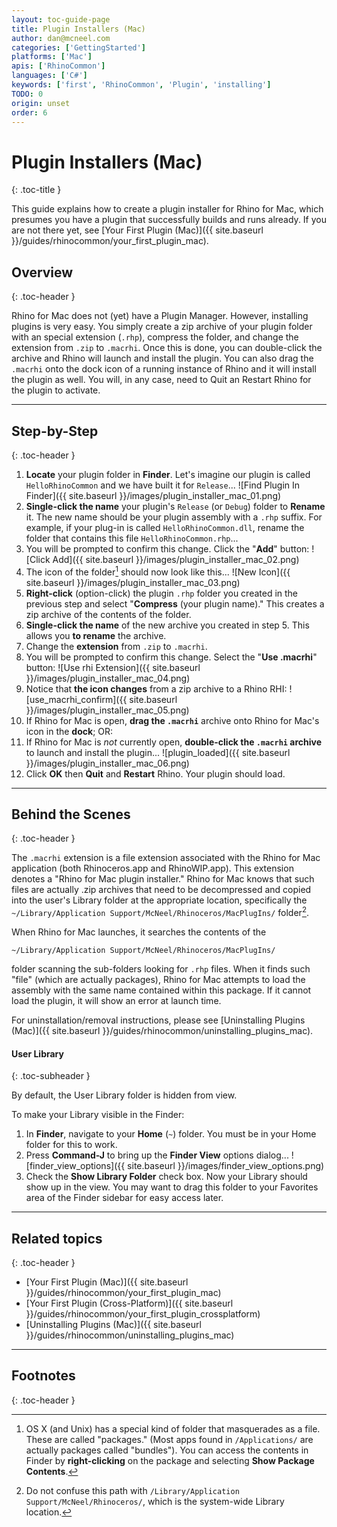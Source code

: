 ```yaml
---
layout: toc-guide-page
title: Plugin Installers (Mac)
author: dan@mcneel.com
categories: ['GettingStarted']
platforms: ['Mac']
apis: ['RhinoCommon']
languages: ['C#']
keywords: ['first', 'RhinoCommon', 'Plugin', 'installing']
TODO: 0
origin: unset
order: 6
---
```



# Plugin Installers (Mac)
{: .toc-title }

This guide explains how to create a plugin installer for Rhino for Mac, which presumes you have a plugin that successfully builds and runs already.  If you are not there yet, see [Your First Plugin (Mac)]({{ site.baseurl }}/guides/rhinocommon/your_first_plugin_mac).

## Overview
{: .toc-header }

Rhino for Mac does not (yet) have a Plugin Manager.  However, installing plugins is very easy.  You simply create a zip archive of your plugin folder with an special extension (`.rhp`), compress the folder, and change the extension from `.zip` to `.macrhi`.  Once this is done, you can double-click the archive and Rhino will launch and install the plugin.  You can also drag the `.macrhi` onto the dock icon of a running instance of Rhino and it will install the plugin as well.  You will, in any case, need to Quit an Restart Rhino for the plugin to activate.

---

## Step-by-Step
{: .toc-header }

1. **Locate** your plugin folder in **Finder**.  Let's imagine our plugin is called `HelloRhinoCommon` and we have built it for `Release`...
![Find Plugin In Finder]({{ site.baseurl }}/images/plugin_installer_mac_01.png)
1. **Single-click the name** your plugin's `Release` (or `Debug`) folder to **Rename** it.  The new name should be your plugin assembly with a `.rhp` suffix.  For example, if your plug-in is called `HelloRhinoCommon.dll`, rename the folder that contains this file `HelloRhinoCommon.rhp`...
1. You will be prompted to confirm this change.  Click the "**Add**" button:
![Click Add]({{ site.baseurl }}/images/plugin_installer_mac_02.png)
1. The icon of the folder[^1] should now look like this...
![New Icon]({{ site.baseurl }}/images/plugin_installer_mac_03.png)
1. **Right-click** (option-click) the plugin `.rhp` folder you created in the previous step and select "**Compress** (your plugin name)."  This creates a zip archive of the contents of the folder.
1. **Single-click the name** of the new archive you created in step 5.  This allows you **to rename** the archive.
1. Change the **extension** from `.zip` to `.macrhi`.  
1. You will be prompted to confirm this change.  Select the "**Use .macrhi**" button:
![Use rhi Extension]({{ site.baseurl }}/images/plugin_installer_mac_04.png)
1. Notice that **the icon changes** from a zip archive to a Rhino RHI:
![use_macrhi_confirm]({{ site.baseurl }}/images/plugin_installer_mac_05.png)
1. If Rhino for Mac is open, **drag the `.macrhi`** archive onto Rhino for Mac's icon in the **dock**; OR:
1. If Rhino for Mac is *not* currently open, **double-click the `.macrhi` archive** to launch and install the plugin...
   ![plugin_loaded]({{ site.baseurl }}/images/plugin_installer_mac_06.png)
1. Click **OK** then **Quit** and **Restart** Rhino.  Your plugin should load.

---

## Behind the Scenes
{: .toc-header }

The `.macrhi` extension is a file extension associated with the Rhino for Mac application (both Rhinoceros.app and RhinoWIP.app).  This extension denotes a "Rhino for Mac plugin installer."  Rhino for Mac knows that such files are actually .zip archives that need to be decompressed and copied into the user's Library folder at the appropriate location, specifically the `~/Library/Application Support/McNeel/Rhinoceros/MacPlugIns/` folder[^2].

When Rhino for Mac launches, it searches the contents of the

`~/Library/Application Support/McNeel/Rhinoceros/MacPlugIns/`

folder scanning the sub-folders looking for `.rhp` files.  When it finds such "file" (which are actually packages), Rhino for Mac attempts to load the assembly with the same name contained within this package.  If it cannot load the plugin, it will show an error at launch time.

For uninstallation/removal instructions, please see [Uninstalling Plugins (Mac)]({{ site.baseurl }}/guides/rhinocommon/uninstalling_plugins_mac).


#### User Library
{: .toc-subheader }

By default, the User Library folder is hidden from view.  

To make your Library visible in the Finder:

1. In **Finder**, navigate to your **Home** (`~`) folder.  You must be in your Home folder for this to work.
1. Press **Command-J** to bring up the **Finder View** options dialog...
![finder_view_options]({{ site.baseurl }}/images/finder_view_options.png)
1. Check the **Show Library Folder** check box.  Now your Library should show up in the view.  You may want to drag this folder to your Favorites area of the Finder sidebar for easy access later.

---

## Related topics
{: .toc-header }

- [Your First Plugin (Mac)]({{ site.baseurl }}/guides/rhinocommon/your_first_plugin_mac)
- [Your First Plugin (Cross-Platform)]({{ site.baseurl }}/guides/rhinocommon/your_first_plugin_crossplatform)
- [Uninstalling Plugins (Mac)]({{ site.baseurl }}/guides/rhinocommon/uninstalling_plugins_mac)

---

## Footnotes
{: .toc-header }

[^1]: OS X (and Unix) has a special kind of folder that masquerades as a file.  These are called "packages."  (Most apps found in `/Applications/` are actually packages called "bundles").  You can access the contents in Finder by **right-clicking** on the package and selecting **Show Package Contents**.

[^2]: Do not confuse this path with `/Library/Application Support/McNeel/Rhinoceros/`, which is the system-wide Library location.
